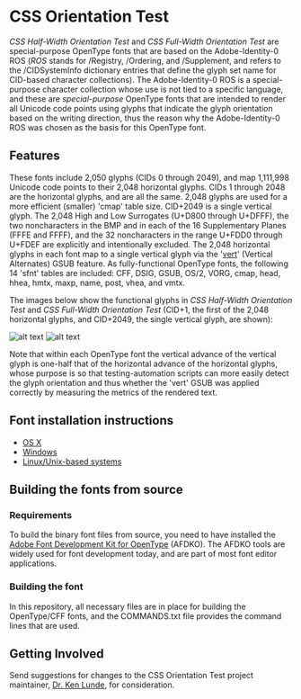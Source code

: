 # CSS Orientation Test

*CSS Half-Width Orientation Test* and *CSS Full-Width Orientation Test* are special-purpose OpenType fonts that are based on the Adobe-Identity-0 ROS (*ROS* stands for /Registry, /Ordering, and /Supplement, and refers to the /CIDSystemInfo dictionary entries that define the glyph set name for CID-based character collections). The Adobe-Identity-0 ROS is a special-purpose character collection whose use is not tied to a specific language, and these are *special-purpose* OpenType fonts that are intended to render all Unicode code points using glyphs that indicate the glyph orientation based on the writing direction, thus the reason why the Adobe-Identity-0 ROS was chosen as the basis for this OpenType font.

##  Features

These fonts include 2,050 glyphs (CIDs 0 through 2049), and map 1,111,998 Unicode code points to their 2,048 horizontal glyphs. CIDs 1 through 2048 are the horizontal glyphs, and are all the same. 2,048 glyphs are used for a more efficient (smaller) 'cmap' table size. CID+2049 is a single vertical glyph. The 2,048 High and Low Surrogates (U+D800 through U+DFFF), the two noncharacters in the BMP and in each of the 16 Supplementary Planes (FFFE and FFFF), and the 32 noncharacters in the range U+FDD0 through U+FDEF are explicitly and intentionally excluded. The 2,048 horizontal glyphs in each font map to a single vertical glyph via the '[vert](http://www.microsoft.com/typography/otspec/features_uz.htm#vert)' (Vertical Alternates) GSUB feature. As fully-functional OpenType fonts, the following 14 'sfnt' tables are included: CFF, DSIG, GSUB, OS/2, VORG, cmap, head, hhea, hmtx, maxp, name, post, vhea, and vmtx.

The images below show the functional glyphs in *CSS Half-Width Orientation Test* and *CSS Full-Width Orientation Test* (CID+1, the first of the 2,048 horizontal glyphs, and CID+2049, the single vertical glyph, are shown):

![alt text](https://raw.githubusercontent.com/adobe-fonts/css-orientation-test/master/images/half-width-hv-320.jpg "half-width") ![alt text](https://raw.githubusercontent.com/adobe-fonts/css-orientation-test/master/images/full-width-hv-320.jpg "full-width")

Note that within each OpenType font the vertical advance of the vertical glyph is one-half that of the horizontal advance of the horizontal glyphs, whose purpose is so that testing-automation scripts can more easily detect the glyph orientation and thus whether the 'vert' GSUB was applied correctly by measuring the metrics of the rendered text.

## Font installation instructions

* [OS X](http://support.apple.com/kb/HT2509)
* [Windows](http://windows.microsoft.com/en-us/windows-vista/install-or-uninstall-fonts)
* [Linux/Unix-based systems](https://github.com/adobe-fonts/source-code-pro/issues/17#issuecomment-8967116)

## Building the fonts from source

### Requirements

To build the binary font files from source, you need to have installed the [Adobe Font Development Kit for OpenType](http://www.adobe.com/devnet/opentype/afdko.html) (AFDKO). The AFDKO tools are widely used for font development today, and are part of most font editor applications.

### Building the font

In this repository, all necessary files are in place for building the OpenType/CFF fonts, and the COMMANDS.txt file provides the command lines that are used.

## Getting Involved

Send suggestions for changes to the CSS Orientation Test project maintainer, [Dr. Ken Lunde](mailto:lunde@adobe.com?subject=[GitHub]%20CSS%20Orientation%20Test), for consideration.
